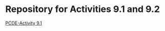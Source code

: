# Repository for Activities 9.1 and 9.2

<!-- Adding Hyperlinks -->

<p><a href="https://acamado.github.io/PCDE-Activity-9.1/" title="PCDE-Activity 9.1">PCDE-Activity 9.1</a></p>